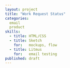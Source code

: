 ```yaml
---
layout: project
title: "Work Request Status"
categories:
  email
  product
skills:
  - title: HTML/CSS
  - title: Sketch
    for:   mockups, flow
  - title: Litmus
    for:   email testing
published: draft
---
```

